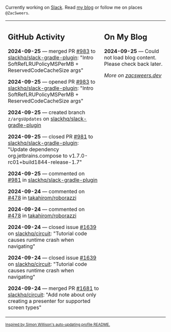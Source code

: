 Currently working on [Slack](https://slack.com/). Read [my blog](https://zacsweers.dev/) or follow me on places `@ZacSweers`.

<table><tr><td valign="top" width="60%">

## GitHub Activity
<!-- githubActivity starts -->
**2024-09-25** — merged PR [#983](https://github.com/slackhq/slack-gradle-plugin/pull/983) to [slackhq/slack-gradle-plugin](https://github.com/slackhq/slack-gradle-plugin): "Intro SoftRefLRUPolicyMSPerMB + ReservedCodeCacheSize args"

**2024-09-25** — opened PR [#983](https://github.com/slackhq/slack-gradle-plugin/pull/983) to [slackhq/slack-gradle-plugin](https://github.com/slackhq/slack-gradle-plugin): "Intro SoftRefLRUPolicyMSPerMB + ReservedCodeCacheSize args"

**2024-09-25** — created branch `z/argsUpdates` on [slackhq/slack-gradle-plugin](https://github.com/slackhq/slack-gradle-plugin)

**2024-09-25** — closed PR [#981](https://github.com/slackhq/slack-gradle-plugin/pull/981) to [slackhq/slack-gradle-plugin](https://github.com/slackhq/slack-gradle-plugin): "Update dependency org.jetbrains.compose to v1.7.0-rc01+build1844-release-1.7"

**2024-09-25** — commented on [#981](https://github.com/slackhq/slack-gradle-plugin/pull/981#issuecomment-2374875353) in [slackhq/slack-gradle-plugin](https://github.com/slackhq/slack-gradle-plugin)

**2024-09-24** — commented on [#478](https://github.com/takahirom/roborazzi/issues/478#issuecomment-2372630460) in [takahirom/roborazzi](https://github.com/takahirom/roborazzi)

**2024-09-24** — commented on [#478](https://github.com/takahirom/roborazzi/issues/478#issuecomment-2371916234) in [takahirom/roborazzi](https://github.com/takahirom/roborazzi)

**2024-09-24** — closed issue [#1639](https://github.com/slackhq/circuit/issues/1639) on [slackhq/circuit](https://github.com/slackhq/circuit): "Tutorial code causes runtime crash when navigating"

**2024-09-24** — closed issue [#1639](https://github.com/slackhq/circuit/issues/1639) on [slackhq/circuit](https://github.com/slackhq/circuit): "Tutorial code causes runtime crash when navigating"

**2024-09-24** — merged PR [#1681](https://github.com/slackhq/circuit/pull/1681) to [slackhq/circuit](https://github.com/slackhq/circuit): "Add note about only creating a presenter for supported screen types"
<!-- githubActivity ends -->
</td><td valign="top" width="40%">

## On My Blog
<!-- blog starts -->
**2024-09-25** — Could not load blog content. Please check back later.
<!-- blog ends -->
_More on [zacsweers.dev](https://zacsweers.dev/)_
</td></tr></table>

<sub><a href="https://simonwillison.net/2020/Jul/10/self-updating-profile-readme/">Inspired by Simon Willison's auto-updating profile README.</a></sub>